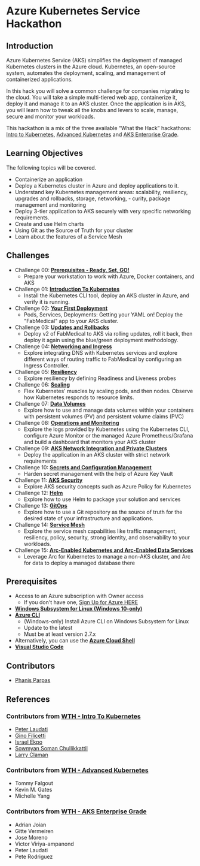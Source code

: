 # Azure Kubernetes Service Hackathon

## Introduction

Azure Kubernetes Service (AKS) simplifies the deployment of managed Kubernetes clusters in the Azure cloud. Kubernetes, an open-source system, automates the deployment, scaling, and management of containerized applications. 

In this hack you will solve a common challenge for companies migrating to the cloud. You will take a simple multi-tiered web app, containerize it, deploy it and manage it to an AKS cluster. Once the application is in AKS, you will learn how to tweak all the knobs and levers to scale, manage, secure and monitor your workloads.

This hackathon is a mix of the three available “What the Hack” hackathons: [Intro to Kubernetes](https://github.com/microsoft/WhatTheHack/tree/master/001-IntroToKubernetes), [Advanced Kubernetes](https://github.com/microsoft/WhatTheHack/tree/master/023-AdvancedKubernetes) and [AKS Enterprise Grade](https://github.com/microsoft/WhatTheHack/tree/master/039-AKSEnterpriseGrade). 


## Learning Objectives

The following topics will be covered.

-   Containerize an application
-   Deploy a Kubernetes cluster in Azure and deploy applications to it.
-   Understand key Kubernetes management areas: scalability, resiliency, upgrades and rollbacks, storage, networking, - curity, package management and monitoring
-   Deploy 3-tier application to AKS securely with very specific networking requirements.
-   Create and use Helm charts
-   Using Git as the Source of Truth for your cluster 
-   Learn about the features of a Service Mesh


## Challenges

- Challenge 00: **[Prerequisites - Ready, Set, GO!](Student/Challenge-00-prereqs.md)**
	 - Prepare your workstation to work with Azure, Docker containers, and AKS
- Challenge 01: **[Introduction To Kubernetes](Student/Challenge-01-cluster.md)**
	 - Install the Kubernetes CLI tool, deploy an AKS cluster in Azure, and verify it is running.
- Challenge 02: **[Your First Deployment](Student/Challenge-02-deploy)**
	 - Pods, Services, Deployments: Getting your YAML on! Deploy the "FabMedical" app to your AKS cluster.
- Challenge 03: **[Updates and Rollbacks](Student/Challenge-03-updates.md)**
	 - Deploy v2 of FabMedical to AKS via rolling updates, roll it back, then deploy it again using the blue/green deployment methodology.
- Challenge 04: **[Networking and Ingress](Student/Challenge-04-ingress.md)**
	 - Explore integrating DNS with Kubernetes services and explore different ways of routing traffic to FabMedical by configuring an Ingress Controller.
- Challenge 05: **[Resiliency](Student/Challenge-05-resiliency.md)**
	 - Explore resiliency by defining Readiness and Liveness probes
- Challenge 06: **[Scaling](Student/Challenge-06-scaling.md)**
	 - Flex Kubernetes' muscles by scaling pods, and then nodes. Observe how Kubernetes responds to resource limits.
- Challenge 07: **[Data Volumes](Student/Challenge-07-datavolumes.md)**
	 - Explore how to use and manage data volumes within your containers with persistent volumes (PV) and persistent volume claims (PVC)
- Challenge 08: **[Operations and Monitoring](Student/Challenge-08-monitoring.md)**
	 - Explore the logs provided by Kubernetes using the Kubernetes CLI, configure Azure Monitor or the managed Azure Prometheus/Grafana and build a dashboard that monitors your AKS cluster
- Challenge 09: **[AKS Network Integration and Private Clusters](Student/Challenge-09-privatecluster.md)**
	 - Deploy the application in an AKS cluster with strict network requirements
- Challenge 10: **[Secrets and Configuration Management](Student/Challenge-10-secrets.md)**
	 - Harden secret management with the help of Azure Key Vault
- Challenge 11: **[AKS Security](Student/Challenge-11-security.md)**
	 - Explore AKS security concepts such as Azure Policy for Kubernetes
- Challenge 12: **[Helm](Student/Challenge-12-helm.md)**
	 - Explore how to use Helm to package your solution and services
- Challenge 13: **[GitOps](Student/Challenge-13-gitops.md)**
	 - Explore how to use a Git repository as the source of truth for the desired state of your infrastructure and applications.
- Challenge 14: **[Service Mesh](Student/Challenge-14-servicemesh.md)**
	 - Explore the service mesh capabilities like traffic management, resiliency, policy, security, strong identity, and observability to your workloads.
- Challenge 15: **[Arc-Enabled Kubernetes and Arc-Enabled Data Services](Student/Challenge-15-arc-enabled-kubernetes.md)**
	 - Leverage Arc for Kubernetes to manage a non-AKS cluster, and Arc for data to deploy a managed database there

## Prerequisites

- Access to an Azure subscription with Owner access
   - If you don't have one, [Sign Up for Azure HERE](https://azure.microsoft.com/en-us/free/)
- [**Windows Subsystem for Linux (Windows 10-only)**](https://docs.microsoft.com/en-us/windows/wsl/install-win10)
- [**Azure CLI**](https://docs.microsoft.com/en-us/cli/azure/install-azure-cli)
   - (Windows-only) Install Azure CLI on Windows Subsystem for Linux
   - Update to the latest
   - Must be at least version 2.7.x
- Alternatively, you can use the [**Azure Cloud Shell**](https://shell.azure.com/)
- [**Visual Studio Code**](https://code.visualstudio.com/)

## Contributors
- [Phanis Parpas](https://github.com/fparpas)

## References

### Contributors from [WTH - Intro To Kubernetes](https://github.com/microsoft/WhatTheHack/tree/master/001-IntroToKubernetes)

- [Peter Laudati](https://github.com/fparpas)
- [Gino Filicetti](https://github.com/gfilicetti)
- [Israel Ekpo](https://github.com/izzymsft)
- [Sowmyan Soman Chullikkattil](https://github.com/sowsan)
- [Larry Claman](https://github.com/larryclaman)

### Contributors from [WTH - Advanced Kubernetes](https://github.com/microsoft/WhatTheHack/tree/master/023-AdvancedKubernetes)

- Tommy Falgout
- Kevin M. Gates
- Michelle Yang

### Contributors from [WTH - AKS Enterprise Grade](https://github.com/microsoft/WhatTheHack/tree/master/039-AKSEnterpriseGrade)

- Adrian Joian
- Gitte Vermeiren
- Jose Moreno
- Victor Viriya-ampanond
- Peter Laudati
- Pete Rodriguez
